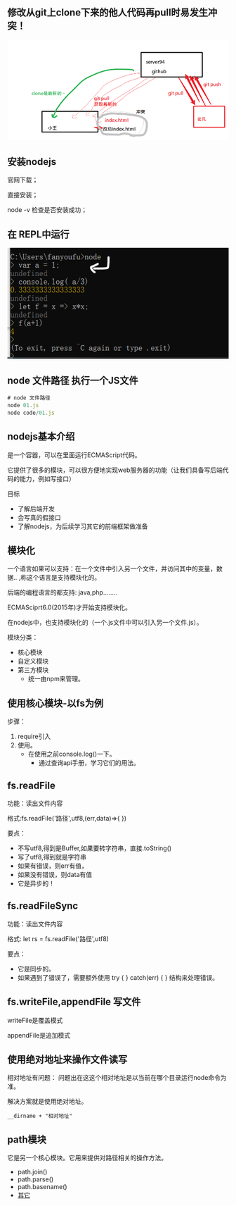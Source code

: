 ## 修改从git上clone下来的他人代码再pull时易发生冲突！

![image-20200209092725002](asset/image-20200209092725002.png)

## 安装nodejs

官网下载；

直接安装；

node -v 检查是否安装成功；





## 在 REPL中运行

![image-20200209095055839](asset/image-20200209095055839.png)

## node 文件路径 执行一个JS文件

```javascript
# node 文件路径
node 01.js
node code/01.js
```





## nodejs基本介绍

是一个容器，可以在里面运行ECMAScript代码。

它提供了很多的模块，可以很方便地实现web服务器的功能（让我们具备写后端代码的能力，例如写接口）



目标

- 了解后端开发
- 会写真的假接口
- 了解nodejs，为后续学习其它的前端框架做准备



## 模块化

一个语言如果可以支持：在一个文件中引入另一个文件，并访问其中的变量，数据.. ,称这个语言是支持模块化的。

后端的编程语言的都支持: java,php........

ECMASciprt6.0(2015年)才开始支持模块化。

在nodejs中，也支持模块化的（一个.js文件中可以引入另一个文件.js）。

模块分类：

- 核心模块
- 自定义模块
- 第三方模块
  - 统一由npm来管理。

## 使用核心模块-以fs为例

步骤：

1. require引入
2. 使用。
   	- 在使用之前console.log()一下。
      	- 通过查询api手册，学习它们的用法。



## fs.readFile

功能：读出文件内容

格式:fs.readFile('路径',utf8,(err,data)=>{ })

要点：

- 不写utf8,得到是Buffer,如果要转字符串，直接.toString()
- 写了utf8,得到就是字符串
- 如果有错误，则err有值，
- 如果没有错误，则data有值
- 它是异步的！



## fs.readFileSync

功能：读出文件内容

格式: let rs = fs.readFile('路径',utf8)

要点：

- 它是同步的。
- 如果遇到了错误了，需要额外使用 try {   } catch(err) { } 结构来处理错误。



## fs.writeFile,appendFile 写文件

writeFile是覆盖模式

appendFile是追加模式



## 使用绝对地址来操作文件读写

相对地址有问题： 问题出在这这个相对地址是以当前在哪个目录运行node命令为准。

解决方案就是使用绝对地址。

`__dirname + "相对地址"`



## path模块

它是另一个核心模块。它用来提供对路径相关的操作方法。

- path.join()
- path.parse()
- path.basename()
- [其它](http://nodejs.cn/api/path.html)